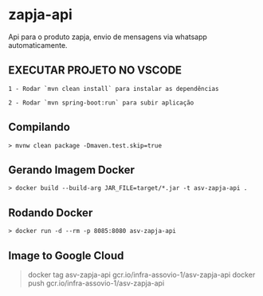 # zapja-api
Api para o produto zapja, envio de mensagens via whatsapp automaticamente.

## EXECUTAR PROJETO NO VSCODE

    1 - Rodar `mvn clean install` para instalar as dependências

    2 - Rodar `mvn spring-boot:run` para subir aplicação


## Compilando
	> mvnw clean package -Dmaven.test.skip=true

## Gerando Imagem Docker
	> docker build --build-arg JAR_FILE=target/*.jar -t asv-zapja-api .
	
## Rodando Docker
	> docker run -d --rm -p 8085:8080 asv-zapja-api
	
## Image to Google Cloud
  > docker tag  asv-zapja-api gcr.io/infra-assovio-1/asv-zapja-api
  > docker push gcr.io/infra-assovio-1/asv-zapja-api

